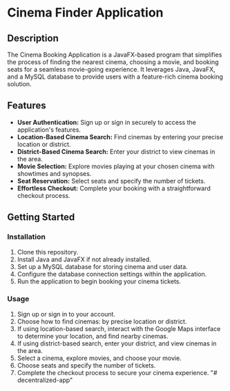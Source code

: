 # Cinema Finder Application

## Description

The Cinema Booking Application is a JavaFX-based program that simplifies the process of finding the nearest cinema, choosing a movie, and booking seats for a seamless movie-going experience. It leverages Java, JavaFX, and a MySQL database to provide users with a feature-rich cinema booking solution.

## Features

- **User Authentication:** Sign up or sign in securely to access the application's features.
- **Location-Based Cinema Search:** Find cinemas by entering your precise location or district.
- **District-Based Cinema Search:** Enter your district to view cinemas in the area.
- **Movie Selection:** Explore movies playing at your chosen cinema with showtimes and synopses.
- **Seat Reservation:** Select seats and specify the number of tickets.
- **Effortless Checkout:** Complete your booking with a straightforward checkout process.

## Getting Started

### Installation

1. Clone this repository.
2. Install Java and JavaFX if not already installed.
3. Set up a MySQL database for storing cinema and user data.
4. Configure the database connection settings within the application.
5. Run the application to begin booking your cinema tickets.

### Usage

1. Sign up or sign in to your account.
2. Choose how to find cinemas: by precise location or district.
3. If using location-based search, interact with the Google Maps interface to determine your location, and find nearby cinemas.
4. If using district-based search, enter your district, and view cinemas in the area.
5. Select a cinema, explore movies, and choose your movie.
6. Choose seats and specify the number of tickets.
7. Complete the checkout process to secure your cinema experience.
"# decentralized-app" 
